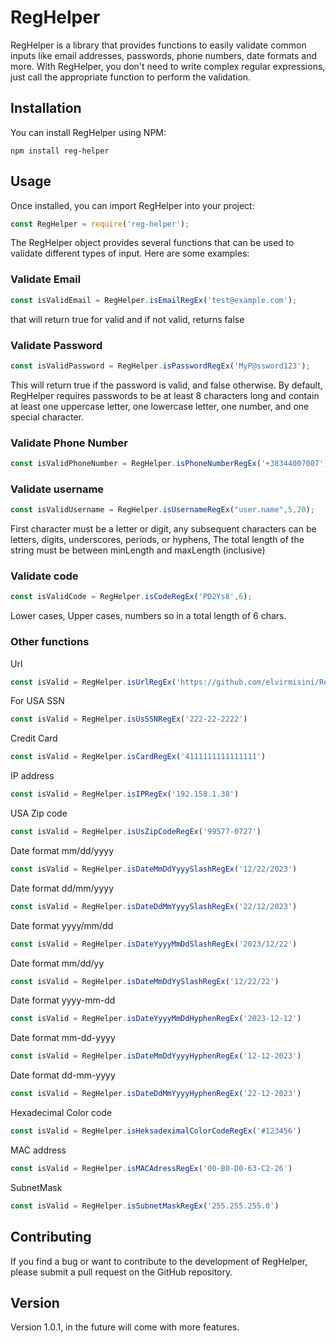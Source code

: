 # RegHelper

RegHelper is a library that provides functions to easily validate common inputs like email addresses, passwords, phone numbers, date formats and more. With RegHelper, you don't need to write complex regular expressions, just call the appropriate function to perform the validation.

## Installation
You can install RegHelper using NPM:

```npm
npm install reg-helper
```

## Usage
Once installed, you can import RegHelper into your project:

```javascript
const RegHelper = require('reg-helper');
```

The RegHelper object provides several functions that can be used to validate different types of input. Here are some examples:

### Validate Email

```javascript
const isValidEmail = RegHelper.isEmailRegEx('test@example.com');
```
that will return true for valid and if not valid, returns false

### Validate Password

```javascript
const isValidPassword = RegHelper.isPasswordRegEx('MyP@ssword123');
```
This will return true if the password is valid, and false otherwise. By default, RegHelper requires passwords to be at least 8 characters long and contain at least one uppercase letter, one lowercase letter, one number, and one special character.

### Validate Phone Number
```javascript
const isValidPhoneNumber = RegHelper.isPhoneNumberRegEx('+38344007007');
```
### Validate username
```javascript
const isValidUsername = RegHelper.isUsernameRegEx("user.name",5,20);
```
First character must be a letter or digit, any subsequent characters can be letters, digits, underscores, periods, or hyphens, The total length of the string must be between minLength and maxLength (inclusive)

### Validate code
```javascript
const isValidCode = RegHelper.isCodeRegEx('PD2Ys8',6);
```
Lower cases, Upper cases, numbers so in a total length of 6 chars.

### Other functions
Url
```javascript
const isValid = RegHelper.isUrlRegEx('https://github.com/elvirmisini/RegHelper')
```
For USA SSN
```javascript
const isValid = RegHelper.isUsSSNRegEx('222-22-2222')
```
Credit Card
```javascript
const isValid = RegHelper.isCardRegEx('4111111111111111')
```
IP address
```javascript
const isValid = RegHelper.isIPRegEx('192.158.1.38')
```
USA Zip code
```javascript
const isValid = RegHelper.isUsZipCodeRegEx('99577-0727')
```
Date format  mm/dd/yyyy
```javascript
const isValid = RegHelper.isDateMmDdYyyySlashRegEx('12/22/2023')
```
Date format dd/mm/yyyy
```javascript
const isValid = RegHelper.isDateDdMmYyyySlashRegEx('22/12/2023')
```
Date format yyyy/mm/dd
```javascript
const isValid = RegHelper.isDateYyyyMmDdSlashRegEx('2023/12/22')
```
Date format mm/dd/yy
```javascript
const isValid = RegHelper.isDateMmDdYySlashRegEx('12/22/22')
```
Date format yyyy-mm-dd
```javascript
const isValid = RegHelper.isDateYyyyMmDdHyphenRegEx('2023-12-12')
```
Date format mm-dd-yyyy
```javascript
const isValid = RegHelper.isDateMmDdYyyyHyphenRegEx('12-12-2023')
```
Date format dd-mm-yyyy
```javascript
const isValid = RegHelper.isDateDdMmYyyyHyphenRegEx('22-12-2023')
```
Hexadecimal Color code
```javascript
const isValid = RegHelper.isHeksadeximalColorCodeRegEx('#123456')
```
MAC address
```javascript
const isValid = RegHelper.isMACAdressRegEx('00-B0-D0-63-C2-26')
```
SubnetMask
```javascript
const isValid = RegHelper.isSubnetMaskRegEx('255.255.255.0')
```

## Contributing
If you find a bug or want to contribute to the development of RegHelper, please submit a pull request on the GitHub repository.

## Version
Version 1.0.1, in the future will come with more features.

<!-- ## License
RegHelper is licensed under the --- License. See the LICENSE file for more information. -->
